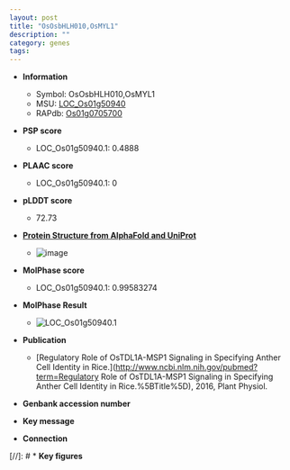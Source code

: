```yaml
---
layout: post
title: "OsOsbHLH010,OsMYL1"
description: ""
category: genes
tags: 
---
```


* **Information**  
    + Symbol: OsOsbHLH010,OsMYL1  
    + MSU: [LOC_Os01g50940](http://rice.plantbiology.msu.edu/cgi-bin/ORF_infopage.cgi?orf=LOC_Os01g50940)  
    + RAPdb: [Os01g0705700](http://rapdb.dna.affrc.go.jp/viewer/gbrowse_details/irgsp1?name=Os01g0705700)  

* **PSP score**  
    + LOC_Os01g50940.1: 0.4888 

* **PLAAC score**  
    + LOC_Os01g50940.1: 0 

* **pLDDT score**
    + 72.73

* **[Protein Structure from AlphaFold and UniProt](https://www.uniprot.org/uniprotkb/Q5N8F6/entry#structure)**
    + ![image](https://ricepsp.github.io/images/Q5/AF-Q5N8F6-F1.png)

* **MolPhase score**
    + LOC_Os01g50940.1: 0.99583274

* **MolPhase Result**
    + ![LOC_Os01g50940.1](https://304243504.github.io/Pictures/LOC_Os01g/LOC_Os01g50940.1.png)

* **Publication**  
    + [Regulatory Role of OsTDL1A-MSP1 Signaling in Specifying Anther Cell Identity in Rice.](http://www.ncbi.nlm.nih.gov/pubmed?term=Regulatory Role of OsTDL1A-MSP1 Signaling in Specifying Anther Cell Identity in Rice.%5BTitle%5D), 2016, Plant Physiol.

* **Genbank accession number**  

* **Key message**  

* **Connection**  

[//]: # * **Key figures**  


